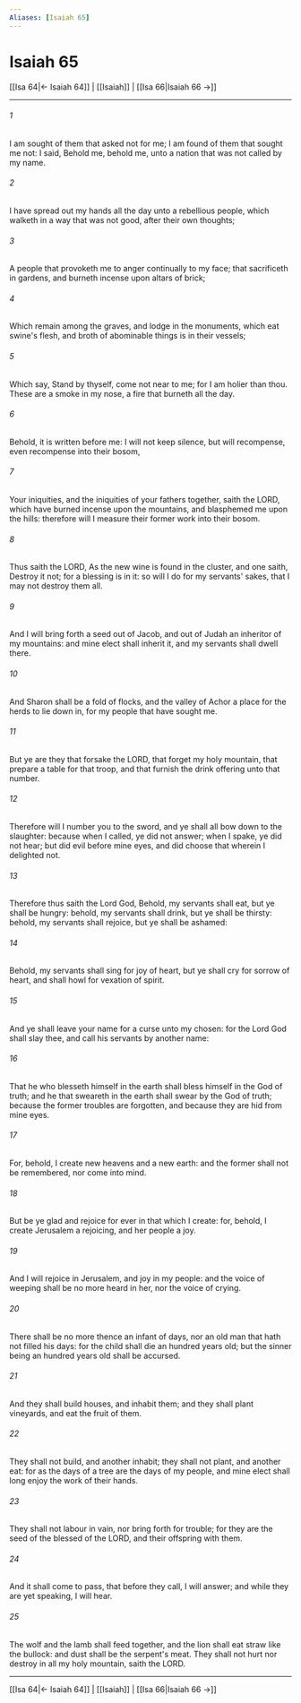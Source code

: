 ```yaml
---
Aliases: [Isaiah 65]
---
```

# Isaiah 65

[[Isa 64|← Isaiah 64]] | [[Isaiah]] | [[Isa 66|Isaiah 66 →]]
***



###### 1 
I am sought of them that asked not for me; I am found of them that sought me not: I said, Behold me, behold me, unto a nation that was not called by my name. 

###### 2 
I have spread out my hands all the day unto a rebellious people, which walketh in a way that was not good, after their own thoughts; 

###### 3 
A people that provoketh me to anger continually to my face; that sacrificeth in gardens, and burneth incense upon altars of brick; 

###### 4 
Which remain among the graves, and lodge in the monuments, which eat swine's flesh, and broth of abominable things is in their vessels; 

###### 5 
Which say, Stand by thyself, come not near to me; for I am holier than thou. These are a smoke in my nose, a fire that burneth all the day. 

###### 6 
Behold, it is written before me: I will not keep silence, but will recompense, even recompense into their bosom, 

###### 7 
Your iniquities, and the iniquities of your fathers together, saith the LORD, which have burned incense upon the mountains, and blasphemed me upon the hills: therefore will I measure their former work into their bosom. 

###### 8 
Thus saith the LORD, As the new wine is found in the cluster, and one saith, Destroy it not; for a blessing is in it: so will I do for my servants' sakes, that I may not destroy them all. 

###### 9 
And I will bring forth a seed out of Jacob, and out of Judah an inheritor of my mountains: and mine elect shall inherit it, and my servants shall dwell there. 

###### 10 
And Sharon shall be a fold of flocks, and the valley of Achor a place for the herds to lie down in, for my people that have sought me. 

###### 11 
But ye are they that forsake the LORD, that forget my holy mountain, that prepare a table for that troop, and that furnish the drink offering unto that number. 

###### 12 
Therefore will I number you to the sword, and ye shall all bow down to the slaughter: because when I called, ye did not answer; when I spake, ye did not hear; but did evil before mine eyes, and did choose that wherein I delighted not. 

###### 13 
Therefore thus saith the Lord God, Behold, my servants shall eat, but ye shall be hungry: behold, my servants shall drink, but ye shall be thirsty: behold, my servants shall rejoice, but ye shall be ashamed: 

###### 14 
Behold, my servants shall sing for joy of heart, but ye shall cry for sorrow of heart, and shall howl for vexation of spirit. 

###### 15 
And ye shall leave your name for a curse unto my chosen: for the Lord God shall slay thee, and call his servants by another name: 

###### 16 
That he who blesseth himself in the earth shall bless himself in the God of truth; and he that sweareth in the earth shall swear by the God of truth; because the former troubles are forgotten, and because they are hid from mine eyes. 

###### 17 
For, behold, I create new heavens and a new earth: and the former shall not be remembered, nor come into mind. 

###### 18 
But be ye glad and rejoice for ever in that which I create: for, behold, I create Jerusalem a rejoicing, and her people a joy. 

###### 19 
And I will rejoice in Jerusalem, and joy in my people: and the voice of weeping shall be no more heard in her, nor the voice of crying. 

###### 20 
There shall be no more thence an infant of days, nor an old man that hath not filled his days: for the child shall die an hundred years old; but the sinner being an hundred years old shall be accursed. 

###### 21 
And they shall build houses, and inhabit them; and they shall plant vineyards, and eat the fruit of them. 

###### 22 
They shall not build, and another inhabit; they shall not plant, and another eat: for as the days of a tree are the days of my people, and mine elect shall long enjoy the work of their hands. 

###### 23 
They shall not labour in vain, nor bring forth for trouble; for they are the seed of the blessed of the LORD, and their offspring with them. 

###### 24 
And it shall come to pass, that before they call, I will answer; and while they are yet speaking, I will hear. 

###### 25 
The wolf and the lamb shall feed together, and the lion shall eat straw like the bullock: and dust shall be the serpent's meat. They shall not hurt nor destroy in all my holy mountain, saith the LORD.

***
[[Isa 64|← Isaiah 64]] | [[Isaiah]] | [[Isa 66|Isaiah 66 →]]
